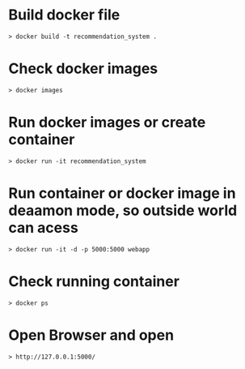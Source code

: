 # Build docker file 
	> docker build -t recommendation_system .

# Check docker images
	> docker images

# Run docker images or create container
	> docker run -it recommendation_system


# Run container or docker image in deaamon mode, so outside world can acess
	> docker run -it -d -p 5000:5000 webapp


# Check running container
	> docker ps	 

# Open Browser and open 
    > http://127.0.0.1:5000/    